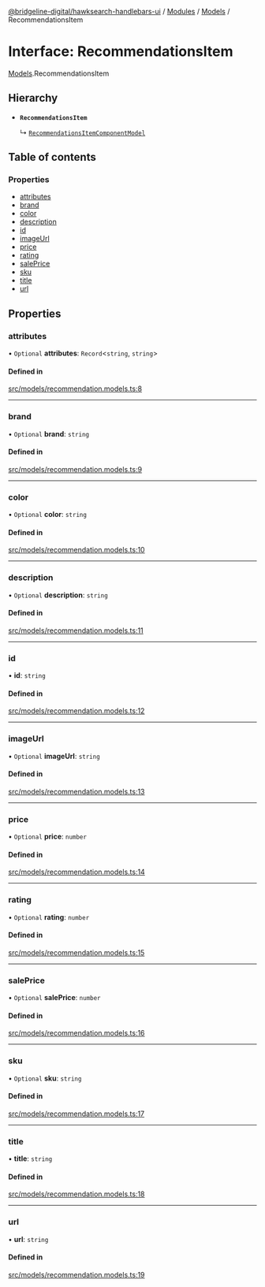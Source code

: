 [@bridgeline-digital/hawksearch-handlebars-ui](../README.md) / [Modules](../modules.md) / [Models](../modules/Models.md) / RecommendationsItem

# Interface: RecommendationsItem

[Models](../modules/Models.md).RecommendationsItem

## Hierarchy

- **`RecommendationsItem`**

  ↳ [`RecommendationsItemComponentModel`](Models.RecommendationsItemComponentModel.md)

## Table of contents

### Properties

- [attributes](Models.RecommendationsItem.md#attributes)
- [brand](Models.RecommendationsItem.md#brand)
- [color](Models.RecommendationsItem.md#color)
- [description](Models.RecommendationsItem.md#description)
- [id](Models.RecommendationsItem.md#id)
- [imageUrl](Models.RecommendationsItem.md#imageurl)
- [price](Models.RecommendationsItem.md#price)
- [rating](Models.RecommendationsItem.md#rating)
- [salePrice](Models.RecommendationsItem.md#saleprice)
- [sku](Models.RecommendationsItem.md#sku)
- [title](Models.RecommendationsItem.md#title)
- [url](Models.RecommendationsItem.md#url)

## Properties

### attributes

• `Optional` **attributes**: `Record`<`string`, `string`\>

#### Defined in

[src/models/recommendation.models.ts:8](https://bitbucket.org/bridgelinedigital/frontend-handlebars-ui/src/db3ebfe/src/models/recommendation.models.ts#lines-8)

___

### brand

• `Optional` **brand**: `string`

#### Defined in

[src/models/recommendation.models.ts:9](https://bitbucket.org/bridgelinedigital/frontend-handlebars-ui/src/db3ebfe/src/models/recommendation.models.ts#lines-9)

___

### color

• `Optional` **color**: `string`

#### Defined in

[src/models/recommendation.models.ts:10](https://bitbucket.org/bridgelinedigital/frontend-handlebars-ui/src/db3ebfe/src/models/recommendation.models.ts#lines-10)

___

### description

• `Optional` **description**: `string`

#### Defined in

[src/models/recommendation.models.ts:11](https://bitbucket.org/bridgelinedigital/frontend-handlebars-ui/src/db3ebfe/src/models/recommendation.models.ts#lines-11)

___

### id

• **id**: `string`

#### Defined in

[src/models/recommendation.models.ts:12](https://bitbucket.org/bridgelinedigital/frontend-handlebars-ui/src/db3ebfe/src/models/recommendation.models.ts#lines-12)

___

### imageUrl

• `Optional` **imageUrl**: `string`

#### Defined in

[src/models/recommendation.models.ts:13](https://bitbucket.org/bridgelinedigital/frontend-handlebars-ui/src/db3ebfe/src/models/recommendation.models.ts#lines-13)

___

### price

• `Optional` **price**: `number`

#### Defined in

[src/models/recommendation.models.ts:14](https://bitbucket.org/bridgelinedigital/frontend-handlebars-ui/src/db3ebfe/src/models/recommendation.models.ts#lines-14)

___

### rating

• `Optional` **rating**: `number`

#### Defined in

[src/models/recommendation.models.ts:15](https://bitbucket.org/bridgelinedigital/frontend-handlebars-ui/src/db3ebfe/src/models/recommendation.models.ts#lines-15)

___

### salePrice

• `Optional` **salePrice**: `number`

#### Defined in

[src/models/recommendation.models.ts:16](https://bitbucket.org/bridgelinedigital/frontend-handlebars-ui/src/db3ebfe/src/models/recommendation.models.ts#lines-16)

___

### sku

• `Optional` **sku**: `string`

#### Defined in

[src/models/recommendation.models.ts:17](https://bitbucket.org/bridgelinedigital/frontend-handlebars-ui/src/db3ebfe/src/models/recommendation.models.ts#lines-17)

___

### title

• **title**: `string`

#### Defined in

[src/models/recommendation.models.ts:18](https://bitbucket.org/bridgelinedigital/frontend-handlebars-ui/src/db3ebfe/src/models/recommendation.models.ts#lines-18)

___

### url

• **url**: `string`

#### Defined in

[src/models/recommendation.models.ts:19](https://bitbucket.org/bridgelinedigital/frontend-handlebars-ui/src/db3ebfe/src/models/recommendation.models.ts#lines-19)
